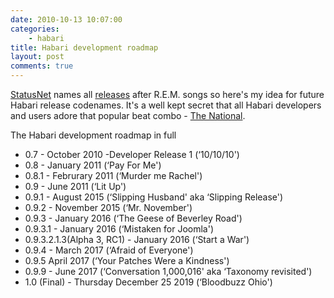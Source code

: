 ```yaml
---
date: 2010-10-13 10:07:00
categories:
    - habari
title: Habari development roadmap
layout: post
comments: true
---
```

[StatusNet][] names all [releases][] after R.E.M. songs so here's my
idea for future Habari release codenames. It's a well kept secret that
all Habari developers and users adore that popular beat combo - [The
National][].

The Habari development roadmap in full

-   0.7 - October 2010 -Developer Release 1 (‘10/10/10')
-   0.8 - January 2011 (‘Pay For Me')
-   0.8.1 - Februrary 2011 (‘Murder me Rachel')
-   0.9 - June 2011 (‘Lit Up')
-   0.9.1 - August 2015 (‘Slipping Husband' aka ‘Slipping Release')
-   0.9.2 - November 2015 (‘Mr. November')
-   0.9.3 - January 2016 (‘The Geese of Beverley Road')
-   0.9.3.1 - January 2016 (‘Mistaken for Joomla')
-   0.9.3.2.1.3(Alpha 3, RC1) - January 2016 (‘Start a War')
-   0.9.4 - March 2017 (‘Afraid of Everyone')
-   0.9.5 April 2017 (‘Your Patches Were a Kindness')
-   0.9.9 - June 2017 (‘Conversation 1,000,016' aka ‘Taxonomy
    revisited')
-   1.0 (Final) - Thursday December 25 2019 (‘Bloodbuzz Ohio')

  [StatusNet]: http://status.net/
  [releases]: http://status.net/wiki/Category:Releases
  [The National]: http://www.nbrightside.com/blog/2010/05/07/the-national-royal-albert-hall-1
